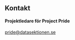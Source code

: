 ## Kontakt

#### Projektledare för Project Pride

[pride@datasektionen.se](mailto:pride@datasektionen.se)
